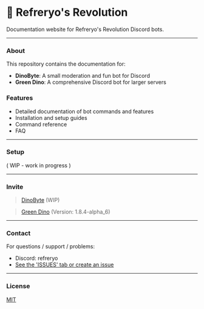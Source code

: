 # 🦖 Refreryo's Revolution

Documentation website for Refreryo's Revolution Discord bots.

---

### About

This repository contains the documentation for:
- **DinoByte**: A small moderation and fun bot for Discord
- **Green Dino**: A comprehensive Discord bot for larger servers

### Features

- Detailed documentation of bot commands and features
- Installation and setup guides
- Command reference
- FAQ

---

### Setup

( WIP - work in progress )

---


### Invite

> [DinoByte](https://discord.com/oauth2/authorize?client_id=1358469975274295666) (WIP)

> [Green Dino](https://discord.com/oauth2/authorize?client_id=1346868529151873128) (Version: 1.8.4-alpha_6)

---

### Contact

For questions / support / problems:
- Discord: refreryo
- [See the 'ISSUES' tab or create an issue](https://github.com/Refreryo/refreryo-revolution/issues)

---

### License

[MIT](LICENSE)